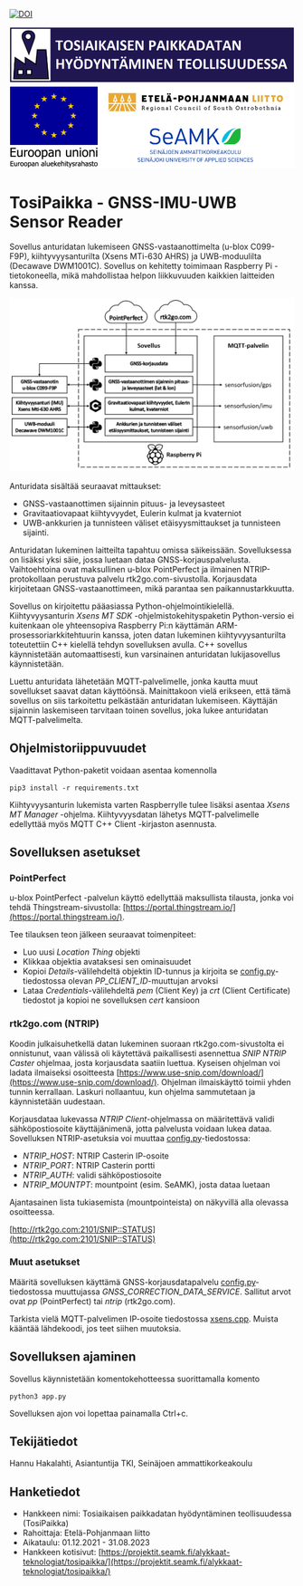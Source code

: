 [![DOI](https://zenodo.org/badge/679140475.svg)](https://zenodo.org/badge/latestdoi/679140475)

![logot](/images/tosipaikka_logot.png)

# TosiPaikka - GNSS-IMU-UWB Sensor Reader

Sovellus anturidatan lukemiseen GNSS-vastaanottimelta (u-blox C099-F9P), kiihtyvyysanturilta (Xsens MTi-630 AHRS) ja UWB-moduulilta (Decawave DWM1001C). Sovellus on kehitetty toimimaan Raspberry Pi -tietokoneella, mikä mahdollistaa helpon liikkuvuuden kaikkien laitteiden kanssa.

![toimintakaavio](/images/toimintakaavio.png)

Anturidata sisältää seuraavat mittaukset:
* GNSS-vastaanottimen sijainnin pituus- ja leveysasteet
* Gravitaatiovapaat kiihtyvyydet, Eulerin kulmat ja kvaterniot
* UWB-ankkurien ja tunnisteen väliset etäisyysmittaukset ja tunnisteen sijainti.

Anturidatan lukeminen laitteilta tapahtuu omissa säikeissään. Sovelluksessa on lisäksi yksi säie, jossa luetaan dataa GNSS-korjauspalvelusta. Vaihtoehtoina ovat maksullinen u-blox PointPerfect ja ilmainen NTRIP-protokollaan perustuva palvelu rtk2go.com-sivustolla. Korjausdata kirjoitetaan GNSS-vastaanottimeen, mikä parantaa sen paikannustarkkuutta.

Sovellus on kirjoitettu pääasiassa Python-ohjelmointikielellä. Kiihtyvyysanturin *Xsens MT SDK* -ohjelmistokehityspaketin Python-versio ei kuitenkaan ole yhteensopiva Raspberry Pi:n käyttämän ARM-prosessoriarkkitehtuurin kanssa, joten datan lukeminen kiihtyvyysanturilta toteutettiin C++ kielellä tehdyn sovelluksen avulla. C++ sovellus käynnistetään automaattisesti, kun varsinainen anturidatan lukijasovellus käynnistetään.

Luettu anturidata lähetetään MQTT-palvelimelle, jonka kautta muut sovellukset saavat datan käyttöönsä. Mainittakoon vielä erikseen, että tämä sovellus on siis tarkoitettu pelkästään anturidatan lukemiseen. Käyttäjän sijainnin laskemiseen tarvitaan toinen sovellus, joka lukee anturidatan MQTT-palvelimelta.

## Ohjelmistoriippuvuudet

Vaadittavat Python-paketit voidaan asentaa komennolla
```
pip3 install -r requirements.txt
```

Kiihtyvyysanturin lukemista varten Raspberrylle tulee lisäksi asentaa *Xsens MT Manager* -ohjelma. Kiihtyvyysdatan lähetys MQTT-palvelimelle edellyttää myös MQTT C++ Client -kirjaston asennusta.

## Sovelluksen asetukset

### PointPerfect

u-blox PointPerfect -palvelun käyttö edellyttää maksullista tilausta, jonka voi tehdä Thingstream-sivustolla: [https://portal.thingstream.io/](https://portal.thingstream.io/). 

Tee tilauksen teon jälkeen seuraavat toimenpiteet:
* Luo uusi *Location Thing* objekti
* Klikkaa objektia avataksesi sen ominaisuudet
* Kopioi *Details*-välilehdeltä objektin ID-tunnus ja kirjoita se [config.py](/config.py)-tiedostossa olevan *PP_CLIENT_ID*-muuttujan arvoksi
* Lataa *Credentials*-välilehdeltä *pem* (Client Key) ja *crt* (Client Certificate) tiedostot ja kopioi ne sovelluksen *cert* kansioon

### rtk2go.com (NTRIP)

Koodin julkaisuhetkellä datan lukeminen suoraan rtk2go.com-sivustolta ei onnistunut, vaan välissä oli käytettävä paikallisesti asennettua *SNIP NTRIP Caster* ohjelmaa, josta korjausdata saatiin luettua. Kyseisen ohjelman voi ladata ilmaiseksi osoitteesta [https://www.use-snip.com/download/](https://www.use-snip.com/download/). Ohjelman ilmaiskäyttö toimii yhden tunnin kerrallaan. Laskuri nollaantuu, kun ohjelma sammutetaan ja käynnistetään uudestaan.

Korjausdataa lukevassa *NTRIP Client*-ohjelmassa on määritettävä validi sähköpostiosoite käyttäjänimenä, jotta palvelusta voidaan lukea dataa. Sovelluksen NTRIP-asetuksia voi muuttaa [config.py](/config.py)-tiedostossa:

* *NTRIP_HOST*: NTRIP Casterin IP-osoite
* *NTRIP_PORT*: NTRIP Casterin portti
* *NTRIP_AUTH*: validi sähköpostiosoite
* *NTRIP_MOUNTPT*: mountpoint (esim. SeAMK), josta dataa luetaan

Ajantasainen lista tukiasemista (mountpointeista) on näkyvillä alla olevassa osoitteessa.

[http://rtk2go.com:2101/SNIP::STATUS](http://rtk2go.com:2101/SNIP::STATUS)

### Muut asetukset

Määritä sovelluksen käyttämä GNSS-korjausdatapalvelu [config.py](/config.py)-tiedostossa muuttujassa *GNSS_CORRECTION_DATA_SERVICE*. Sallitut arvot ovat *pp* (PointPerfect) tai *ntrip* (rtk2go.com).

Tarkista vielä MQTT-palvelimen IP-osoite tiedostossa [xsens.cpp](/sensors/xsens.cpp). Muista kääntää lähdekoodi, jos teet siihen muutoksia.

## Sovelluksen ajaminen

Sovellus käynnistetään komentokehotteessa suorittamalla komento
```
python3 app.py
```

Sovelluksen ajon voi lopettaa painamalla Ctrl+c.

## Tekijätiedot

Hannu Hakalahti, Asiantuntija TKI, Seinäjoen ammattikorkeakoulu

## Hanketiedot

* Hankkeen nimi: Tosiaikaisen paikkadatan hyödyntäminen teollisuudessa (TosiPaikka)
* Rahoittaja: Etelä-Pohjanmaan liitto
* Aikataulu: 01.12.2021 - 31.08.2023
* Hankkeen kotisivut: [https://projektit.seamk.fi/alykkaat-teknologiat/tosipaikka/](https://projektit.seamk.fi/alykkaat-teknologiat/tosipaikka/)
